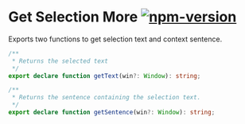 # Get Selection More [![npm-version](https://img.shields.io/npm/v/get-selection-more.svg)](https://www.npmjs.com/package/get-selection-more)

Exports two functions to get selection text and context sentence.

```typescript
/**
 * Returns the selected text
 */
export declare function getText(win?: Window): string;

/**
 * Returns the sentence containing the selection text.
 */
export declare function getSentence(win?: Window): string;
```
